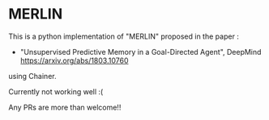 # MERLIN
This is a python implementation of "MERLIN" proposed in the paper :  

* "Unsupervised Predictive Memory in a Goal-Directed Agent", DeepMind  
   https://arxiv.org/abs/1803.10760  

using Chainer.

Currently not working well :(

Any PRs are more than welcome!!

